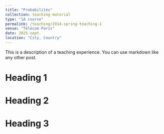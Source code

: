 ```yaml
---
title: "Probabilités"
collection: teaching material
type: "1A course"
permalink: /teaching/2014-spring-teaching-1
venue: "Télécom Paris"
date: 2025-sept.
location: "City, Country"
---
```


This is a description of a teaching experience. You can use markdown like any other post.

Heading 1
======

Heading 2
======

Heading 3
======
